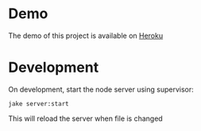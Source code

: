 # Demo

The demo of this project is available on [Heroku](http://dry-thicket-1171.herokuapp.com/)

# Development

On development, start the node server using supervisor:

`jake server:start`

This will reload the server when file is changed